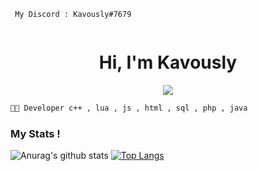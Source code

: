 ```
 My Discord : Kavously#7679
                                                          
```
<h1 align="center">Hi, I'm Kavously</h1>

<p align="center">
  <img src="https://readme-typing-svg.herokuapp.com/?center=true&vCenter=true&color=016EEA&width=500&lines=Welcome+|" />
</p>



```diff
🐱‍👤 Developer c++ , lua , js , html , sql , php , java

```

### My Stats !
![Anurag's github stats](https://github-readme-stats.vercel.app/api?username=kavously&count_private=true&show_icons=true?theme=buefy)
[![Top Langs](https://github-readme-stats.vercel.app/api/top-langs/?username=kavously&layout=compact)](https://github.com/anuraghazra/github-readme-stats)


<br />
